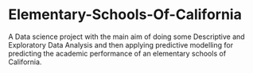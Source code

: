 # Elementary-Schools-Of-California

A Data science project with the main aim of doing some Descriptive and Exploratory Data Analysis and then applying predictive modelling for predicting the academic performance of an elementary schools of California.
